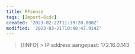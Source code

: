 ```yaml
---
title: PFsense
tags: [Import-6cdc]
created: '2023-02-22T11:39:20.000Z'
modified: '2023-03-21T10:48:47.914Z'
---
```


> [!INFO] >
> IP address aangepast:
> 172.16.0.143
